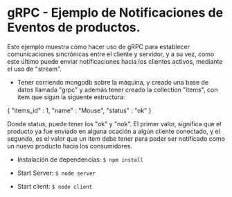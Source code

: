 # gRPC - Ejemplo de Notificaciones de Eventos de productos.

Este ejemplo muestra cómo hacer uso de gRPC para establecer comunicaciones sincrónicas entre el cliente y servidor, y a su vez, como este último puede enviar notificaciones hacia los clientes activos, mediante el uso de "stream".

- Tener corriendo mongodb sobre la máquina, y creado una base de datos llamada "grpc" y además tener creado la collection "items", con item que sigan la siguente estructura:

{
    "items_id" : 1,
    "name" : "Mouse",
    "status" : "ok"
}

Donde status, puede tener los "ok" y "nok". El primer valor, significa que el producto ya fue enviado en alguna ocación a algún cliente conectado, y el segundo, es el valor que un item debe tener para poder ser notificado como un nuevo producto hacia los consumidores.

- Instalación de dependencias:
    ``$ npm install``

- Start Server:
    ``$ node server``

- Start client:
    ``$ node client``